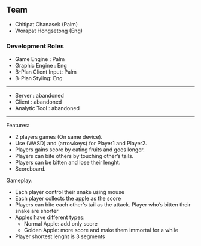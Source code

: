 ## Team
- Chitipat Chanasek (Palm)
- Worapat Hongsetong (Eng)


### Development Roles
- Game Engine : Palm
- Graphic Engine : Eng
- B-Plan Client Input: Palm
- B-Plan Styling: Eng
- -------------------------
- Server : abandoned
- Client : abandoned
- Analytic Tool : abandoned



---------------------------

Features:
- 2 players games (On same device).
- Use (WASD) and (arrowkeys) for Player1 and Player2.
- Players gains score by eating fruits and goes longer.
- Players can bite others by touching other’s tails.
- Players can be bitten and lose their lenght.
- Scoreboard.

Gameplay:
- Each player control their snake using mouse
- Each player collects the apple as the score
- Players can bite each other's tail as the attack. Player who’s bitten their snake are shorter
- Apples have different types:
  - Normal Apple: add only score
  - Golden Apple: more score and make them immortal for a while
- Player shortest lenght is 3 segments
